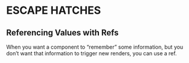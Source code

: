 # ESCAPE HATCHES

## Referencing Values with Refs

When you want a component to “remember” some information, but you don’t want that information to trigger new renders, you can use a ref.


